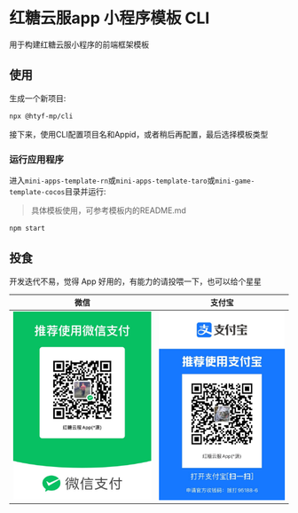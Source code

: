 # 红糖云服app 小程序模板 CLI

用于构建红糖云服小程序的前端框架模板

## 使用

生成一个新项目:

```sh
npx @htyf-mp/cli
```

接下来，使用CLI配置项目名和Appid，或者稍后再配置，最后选择模板类型

### 运行应用程序

进入`mini-apps-template-rn`或`mini-apps-template-taro`或`mini-game-template-cocos`目录并运行:
> 具体模板使用，可参考模板内的README.md
```sh
npm start
```
## 投食

开发迭代不易，觉得 App 好用的，有能力的请投喂一下，也可以给个星星

| 微信  | 支付宝 |
| ------------- | ------------- |
| ![微信](./mini-apps-template-rn/docs/IMG_5087.jpg)  | ![支付宝](./mini-apps-template-rn/docs/IMG_5088.jpg) |